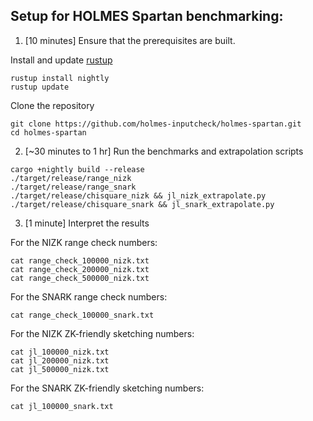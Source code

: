 ## Setup for HOLMES Spartan benchmarking:

1. [10 minutes] Ensure that the prerequisites are built.

Install and update [rustup](https://rustup.rs/)
```
rustup install nightly
rustup update
```

Clone the repository
```
git clone https://github.com/holmes-inputcheck/holmes-spartan.git
cd holmes-spartan
```

2. [~30 minutes to 1 hr] Run the benchmarks and extrapolation scripts

```
cargo +nightly build --release
./target/release/range_nizk
./target/release/range_snark
./target/release/chisquare_nizk && jl_nizk_extrapolate.py
./target/release/chisquare_snark && jl_snark_extrapolate.py
```

3. [1 minute] Interpret the results

For the NIZK range check numbers:
```
cat range_check_100000_nizk.txt
cat range_check_200000_nizk.txt
cat range_check_500000_nizk.txt
```

For the SNARK range check numbers:
```
cat range_check_100000_snark.txt
```

For the NIZK ZK-friendly sketching numbers:
```
cat jl_100000_nizk.txt
cat jl_200000_nizk.txt
cat jl_500000_nizk.txt
```

For the SNARK ZK-friendly sketching numbers:
```
cat jl_100000_snark.txt
```
